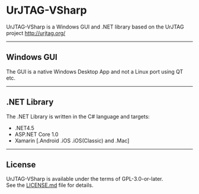 UrJTAG-VSharp
=============

UrJTAG-VSharp is a Windows GUI and .NET library based on the UrJTAG project http://urjtag.org/

----

Windows GUI
-----------
The GUI is a native Windows Desktop App and not a Linux port using QT etc.

----

.NET Library
----------
The .NET Library is written in the C# language and targets:
* .NET4.5
* ASP.NET Core 1.0
* Xamarin [.Android .iOS .iOS(Classic) and .Mac]

----

License
-------
UrJTAG-VSharp is available under the terms of GPL-3.0-or-later.  
See the [LICENSE.md](LICENSE.md) file for details.